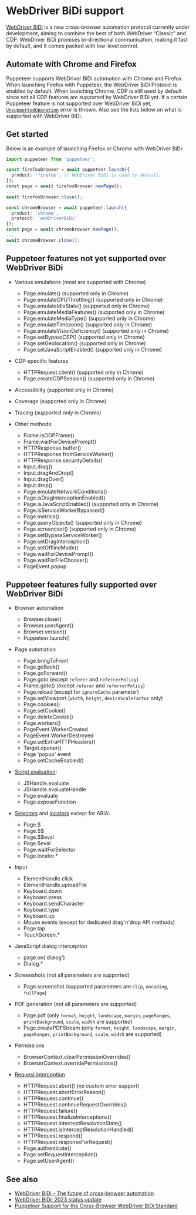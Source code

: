 # WebDriver BiDi support

[WebDriver BiDi](https://w3c.github.io/webdriver-bidi/) is a new
cross-browser automation protocol currently under development, aiming to
combine the best of both WebDriver “Classic” and CDP. WebDriver BiDi
promises bi-directional communication, making it fast by default, and it
comes packed with low-level control.

## Automate with Chrome and Firefox

Puppeteer supports WebDriver BiDi automation with Chrome and Firefox.
When launching Firefox with Puppeteer, the WebDriver BiDi Protocol is
enabled by default. When launching Chrome, CDP is still used by default
since not all CDP features are supported by WebDriver BiDi yet. If a
certain Puppeteer feature is not supported over WebDriver BiDi yet,
[`UnsupportedOperation`](https://pptr.dev/api/puppeteer.unsupportedoperation/)
error is thrown. Also see the lists below on what is supported with
WebDriver BiDi.

## Get started

Below is an example of launching Firefox or Chrome with WebDriver BiDi:

```ts
import puppeteer from 'puppeteer';

const firefoxBrowser = await puppeteer.launch({
  product: 'firefox', // WebDriver BiDi is used by default.
});
const page = await firefoxBrowser.newPage();
...
await firefoxBrowser.close();

const chromeBrowser = await puppeteer.launch({
  product: 'chrome',
  protocol: 'webDriverBiDi'
});
const page = await chromeBrowser.newPage();
...
await chromeBrowser.close();
```

## Puppeteer features not yet supported over WebDriver BiDi

- Various emulations (most are supported with Chrome)

  - Page.emulate() (supported only in Chrome)
  - Page.emulateCPUThrottling() (supported only in Chrome)
  - Page.emulateIdleState() (supported only in Chrome)
  - Page.emulateMediaFeatures() (supported only in Chrome)
  - Page.emulateMediaType() (supported only in Chrome)
  - Page.emulateTimezone() (supported only in Chrome)
  - Page.emulateVisionDeficiency() (supported only in Chrome)
  - Page.setBypassCSP() (supported only in Chrome)
  - Page.setGeolocation() (supported only in Chrome)
  - Page.setJavaScriptEnabled() (supported only in Chrome)

- CDP-specific features

  - HTTPRequest.client() (supported only in Chrome)
  - Page.createCDPSession() (supported only in Chrome)

- Accessibility (supported only in Chrome)
- Coverage (supported only in Chrome)
- Tracing (supported only in Chrome)

- Other methods:

  - Frame.isOOPFrame()
  - Frame.waitForDevicePrompt()
  - HTTPResponse.buffer()
  - HTTPResponse.fromServiceWorker()
  - HTTPResponse.securityDetails()
  - Input.drag()
  - Input.dragAndDrop()
  - Input.dragOver()
  - Input.drop()
  - Page.emulateNetworkConditions()
  - Page.isDragInterceptionEnabled()
  - Page.isJavaScriptEnabled() (supported only in Chrome)
  - Page.isServiceWorkerBypassed()
  - Page.metrics()
  - Page.queryObjects() (supported only in Chrome)
  - Page.screencast() (supported only in Chrome)
  - Page.setBypassServiceWorker()
  - Page.setDragInterception()
  - Page.setOfflineMode()
  - Page.waitForDevicePrompt()
  - Page.waitForFileChooser()
  - PageEvent.popup

## Puppeteer features fully supported over WebDriver BiDi

- Browser automation

  - Browser.close()
  - Browser.userAgent()
  - Browser.version()
  - Puppeteer.launch()

- Page automation

  - Page.bringToFront
  - Page.goBack()
  - Page.goForward()
  - Page.goto (except `referer` and `referrerPolicy`)
  - Frame.goto() (except `referer` and `referrerPolicy`)
  - Page.reload (except for `ignoreCache` parameter)
  - Page.setViewport (`width`, `height`, `deviceScaleFactor` only)
  - Page.cookies()
  - Page.setCookie()
  - Page.deleteCookie()
  - Page.workers()
  - PageEvent.WorkerCreated
  - PageEvent.WorkerDestroyed
  - Page.setExtraHTTPHeaders()
  - Target.opener()
  - Page 'popup' event
  - Page.setCacheEnabled()

- [Script evaluation](https://pptr.dev/guides/evaluate-javascript):

  - JSHandle.evaluate
  - JSHandle.evaluateHandle
  - Page.evaluate
  - Page.exposeFunction

- [Selectors](https://pptr.dev/guides/query-selectors) and [locators](https://pptr.dev/guides/locators) except for ARIA:

  - Page.$
  - Page.$$
  - Page.$$eval
  - Page.$eval
  - Page.waitForSelector
  - Page.locator.\*

- Input

  - ElementHandle.click
  - ElementHandle.uploadFile
  - Keyboard.down
  - Keyboard.press
  - Keyboard.sendCharacter
  - Keyboard.type
  - Keyboard.up
  - Mouse events (except for dedicated drag'n'drop API methods)
  - Page.tap
  - TouchScreen.\*

- JavaScript dialog interception

  - page.on('dialog')
  - Dialog.\*

- Screenshots (not all parameters are supported)

  - Page.screenshot (supported parameters are `clip`, `encoding`, `fullPage`)

- PDF generation (not all parameters are supported)

  - Page.pdf (only `format`, `height`, `landscape`, `margin`, `pageRanges`, `printBackground`, `scale`, `width` are supported)
  - Page.createPDFStream (only `format`, `height`, `landscape`, `margin`, `pageRanges`, `printBackground`, `scale`, `width` are supported)

- Permissions

  - BrowserContext.clearPermissionOverrides()
  - BrowserContext.overridePermissions()

- [Request interception](https://pptr.dev/guides/request-interception)
  - HTTPRequest.abort() (no custom error support)
  - HTTPRequest.abortErrorReason()
  - HTTPRequest.continue()
  - HTTPRequest.continueRequestOverrides()
  - HTTPRequest.failure()
  - HTTPRequest.finalizeInterceptions()
  - HTTPRequest.interceptResolutionState()
  - HTTPRequest.isInterceptResolutionHandled()
  - HTTPRequest.respond()
  - HTTPRequest.responseForRequest()
  - Page.authenticate()
  - Page.setRequestInterception()
  - Page.setUserAgent()

## See also

- [WebDriver BiDi - The future of cross-browser automation](https://developer.chrome.com/articles/webdriver-bidi/)
- [WebDriver BiDi: 2023 status update](https://developer.chrome.com/blog/webdriver-bidi-2023/)
- [Puppeteer Support for the Cross-Browser WebDriver BiDi Standard](https://hacks.mozilla.org/2023/12/puppeteer-webdriver-bidi/)
